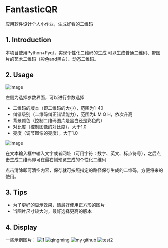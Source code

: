 # FantasticQR
 应用软件设计个人小作业，生成好看的二维码

## 1. Introduction
本项目使用Python+Pyqt，实现个性化二维码的生成
可以生成普通二维码、带图片的艺术二维码（彩色and黑白）、动态二维码。

## 2. Usage
![image](https://user-images.githubusercontent.com/57822313/161936010-d0dabcff-3fc2-4210-97f5-aa38e7fc2771.png)

左侧为选择参数界面，可以进行参数选择
- 二维码的版本（即二维码的大小），范围为1-40
- 纠错级别（二维码纠正错误能力），范围为L M Q H，依次升高
- 背景颜色（控制二维码图片是黑白还是彩色的）
- 对比度（控制图像的对比度），大于1.0
- 亮度（调节图像的亮度），大于1.0

![image](https://user-images.githubusercontent.com/57822313/161938318-2b7f0a9b-fa18-446d-93d0-7b0b51faf8d3.png)

在文本输入框中输入文字或者网址（可用字符：数字、英文、标点符号），之后点击生成二维码即可在最右侧预览生成的个性化二维码

点击清除即可清空内容，保存就可按照指定的路径保存生成的二维码，方便将来的使用。

## 3. Tips
- 为了更好的显示效果，请最好使用正方形的图片
- 当图片尺寸较大时，最好选择更高的版本

## 4. Display
一些示例图片：
![1](https://user-images.githubusercontent.com/57822313/162349011-099fdfda-9898-493c-bb8a-c8f6b2d8a808.jpg)
![qingming](https://user-images.githubusercontent.com/57822313/162349070-4e29dae8-8358-46ef-9b02-d7d22f521436.jpg)
![my github](https://user-images.githubusercontent.com/57822313/162349024-becef375-c8f8-4988-9a3e-8c3d89737146.gif)
![test2](https://user-images.githubusercontent.com/57822313/162349043-c5e5c8f3-61c2-44a7-a864-600aa8a8dd22.jpg)

